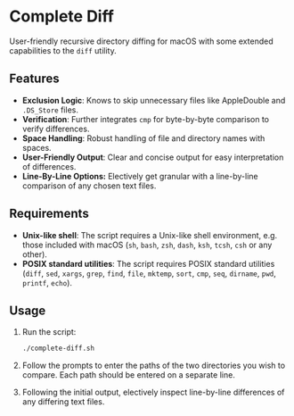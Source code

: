 # Complete Diff

User-friendly recursive directory diffing for macOS with some extended capabilities to the `diff` utility.

## Features

- **Exclusion Logic**: Knows to skip unnecessary files like AppleDouble and `.DS_Store` files.
- **Verification**: Further integrates `cmp` for byte-by-byte comparison to verify differences.
- **Space Handling**: Robust handling of file and directory names with spaces.
- **User-Friendly Output**: Clear and concise output for easy interpretation of differences.
- **Line-By-Line Options:** Electively get granular with a line-by-line comparison of any chosen text files.

## Requirements

- **Unix-like shell**: The script requires a Unix-like shell environment, e.g. those included with macOS (`sh`, `bash`, `zsh`, `dash`, `ksh`, `tcsh`, `csh` or any other).
- **POSIX standard utilities**: The script requires POSIX standard utilities (`diff`, `sed`, `xargs`, `grep`, `find`, `file`, `mktemp`, `sort`, `cmp`, `seq`, `dirname`, `pwd`, `printf`, `echo`).

## Usage

1. Run the script:
   ```sh
   ./complete-diff.sh
   ```

2. Follow the prompts to enter the paths of the two directories you wish to compare. Each path should be entered on a separate line.

3. Following the initial output, electively inspect line-by-line differences of any differing text files.
